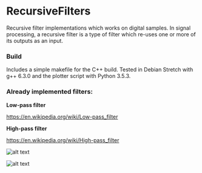 # RecursiveFilters
Recursive filter implementations which works on digital samples. In signal processing, a recursive filter is a type of filter which re-uses one or more of its outputs as an input.

### Build
Includes a simple makefile for the C++ build. Tested in Debian Stretch with g++ 6.3.0 and the plotter script with Python 3.5.3.

### Already implemented filters:
**Low-pass filter**

https://en.wikipedia.org/wiki/Low-pass_filter

**High-pass filter**

https://en.wikipedia.org/wiki/High-pass_filter

![alt text](https://raw.githubusercontent.com/janohhank/RecursiveFilters/tree/master/doc/result-sin.png)

![alt text](https://raw.githubusercontent.com/janohhank/RecursiveFilters/tree/master/doc/result-Asin.png)